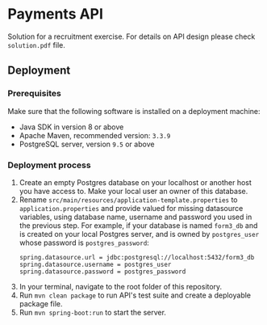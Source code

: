 # Payments API

Solution for a recruitment exercise. For details on API design please check `solution.pdf` file.

## Deployment

### Prerequisites

Make sure that the following software is installed on a deployment machine: 
* Java SDK in version 8 or above 
* Apache Maven, recommended version: `3.3.9`
* PostgreSQL server, version `9.5` or above

### Deployment process 

1. Create an empty Postgres database on your localhost or another host you have access to. 
   Make your local user an owner of this database.
1. Rename `src/main/resources/application-template.properties` to `application.properties` and provide valued for missing 
   datasource variables, using database name, username and password you used in the previous step. 
   For example, if your database is named `form3_db` and is created on your local Postgres server, and is owned by 
   `postgres_user` whose password is `postgres_password`:
    ```text
    spring.datasource.url = jdbc:postgresql://localhost:5432/form3_db
    spring.datasource.username = postgres_user 
    spring.datasource.password = postgres_password
    ``` 
1. In your terminal, navigate to the root folder of this repository.
1. Run `mvn clean package` to run API's test suite and create a deployable package file.
1. Run `mvn spring-boot:run` to start the server.
